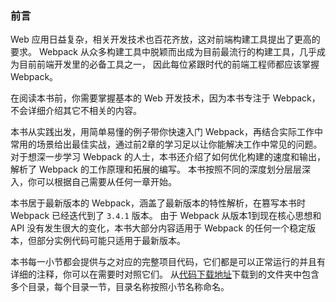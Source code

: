 ### 前言
Web 应用日益复杂，相关开发技术也百花齐放，这对前端构建工具提出了更高的要求。
Webpack 从众多构建工具中脱颖而出成为目前最流行的构建工具，几乎成为目前前端开发里的必备工具之一，
因此每位紧跟时代的前端工程师都应该掌握 Webpack。

在阅读本书前，你需要掌握基本的 Web 开发技术，因为本书专注于 Webpack，不会详细介绍其它不相关的内容。 

本书从实践出发，用简单易懂的例子带你快速入门 Webpack，再结合实际工作中常用的场景给出最佳实战，通过前2章的学习足以让你能解决工作中常见的问题。
对于想深一步学习 Webpack 的人士，本书还介绍了如何优化构建的速度和输出，解析了 Webpack 的工作原理和拓展的编写。
本书按照不同的深度划分层层深入，你可以根据自己需要从任何一章开始。

本书居于最新版本的 Webpack，涵盖了最新版本的特性解析，在篡写本书时 Webpack 已经迭代到了 `3.4.1` 版本。
由于 Webpack 从版本1到现在核心思想和 API 没有发生很大的变化，本书大部分内容适用于 Webpack 的任何一个稳定版本，但部分实例代码可能只适用于最新版本。

本书每一小节都会提供与之对应的完整项目代码，它们都是可以正常运行的并且有详细的注释，你可以在需要时对照它们。
从[代码下载地址](https://github.com/gwuhaolin/dive-into-webpack/tree/master/codes/)下载到的文件夹中包含多个目录，每个目录一节，目录名称按照小节名称命名。
